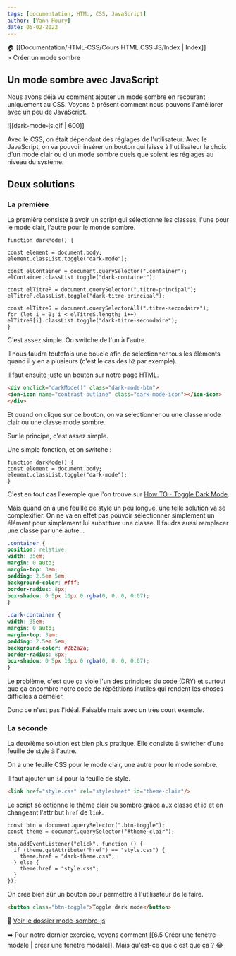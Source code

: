```yaml
---
tags: [documentation, HTML, CSS, JavaScript]
author: [Yann Houry]
date: 05-02-2022
---
```


🏠 [[Documentation/HTML-CSS/Cours HTML CSS JS/Index | Index]] > Créer un mode sombre

## Un mode sombre avec JavaScript
Nous avons déjà vu comment ajouter un mode sombre en recourant uniquement au CSS. Voyons à présent comment nous pouvons l'améliorer avec un peu de JavaScript.

![[dark-mode-js.gif | 600]]

Avec le CSS, on était dépendant des réglages de l'utilisateur. Avec le JavaScript, on va pouvoir insérer un bouton qui laisse à l'utilisateur le choix d'un mode clair ou d'un mode sombre quels que soient les réglages au niveau du système.

## Deux solutions
### La première
La première consiste à avoir un script qui sélectionne les classes, l'une pour le mode clair, l'autre pour le monde sombre.

```JS
function darkMode() {

const element = document.body;
element.classList.toggle("dark-mode");

const elContainer = document.querySelector(".container");
elContainer.classList.toggle("dark-container");

const elTitreP = document.querySelector(".titre-principal");
elTitreP.classList.toggle("dark-titre-principal");

const elTitreS = document.querySelectorAll(".titre-secondaire");
for (let i = 0; i < elTitreS.length; i++)
elTitreS[i].classList.toggle("dark-titre-secondaire");
}
````

C'est assez simple. On switche de l'un à l'autre.

Il nous faudra toutefois une boucle afin de sélectionner tous les éléments quand il y en a plusieurs (c'est le cas des `h2` par exemple).

Il faut ensuite juste un bouton sur notre page HTML.

```HTML
<div onclick="darkMode()" class="dark-mode-btn">
<ion-icon name="contrast-outline" class="dark-mode-icon"></ion-icon>
</div>
````

Et quand on clique sur ce bouton, on va sélectionner ou une classe mode clair ou une classe mode sombre.

Sur le principe, c'est assez simple.

Une simple fonction, et on switche :

```JS
function darkMode() {
const element = document.body;
element.classList.toggle("dark-mode");
}
```

C'est en tout cas l'exemple que l'on trouve sur [How TO - Toggle Dark Mode](https://www.w3schools.com/howto/howto_js_toggle_dark_mode.asp).

Mais quand on a une feuille de style un peu longue, une telle solution va se complexifier. On ne va en effet pas pouvoir sélectionner simplement un élément pour simplement lui substituer une classe. Il faudra aussi remplacer une classe par une autre...

```CSS
.container {
position: relative;
width: 35em;
margin: 0 auto;
margin-top: 3em;
padding: 2.5em 5em;
background-color: #fff;
border-radius: 8px;
box-shadow: 0 5px 10px 0 rgba(0, 0, 0, 0.07);
}

.dark-container {
width: 35em;
margin: 0 auto;
margin-top: 3em;
padding: 2.5em 5em;
background-color: #2b2a2a;
border-radius: 8px;
box-shadow: 0 5px 10px 0 rgba(0, 0, 0, 0.07);
}
```

Le problème, c'est que ça viole l'un des principes du code (DRY) et surtout que ça encombre notre code de répétitions inutiles qui rendent les choses difficiles à démêler.

Donc ce n'est pas l'idéal. Faisable mais avec un très court exemple.

### La seconde
La deuxième solution est bien plus pratique. Elle consiste à switcher d'une feuille de style à l'autre.

On a une feuille CSS pour le mode clair, une autre pour le mode sombre.

Il faut ajouter un `id` pour la feuille de style.

```HTML
<link href="style.css" rel="stylesheet" id="theme-clair"/>
```

Le script sélectionne le thème clair ou sombre grâce aux classe et id et en changeant l'attribut `href` de `link`.

```JS
const btn = document.querySelector(".btn-toggle");
const theme = document.querySelector("#theme-clair");

btn.addEventListener("click", function () {
  if (theme.getAttribute("href") == "style.css") {
    theme.href = "dark-theme.css";
  } else {
    theme.href = "style.css";
  }
});
```

On crée bien sûr un bouton pour permettre à l'utilisateur de le faire.

```HTML
<button class="btn-toggle">Toggle dark mode</button>
```

📁 [Voir le dossier mode-sombre-js](https://app.box.com/s/wzc7zdwnhmrypn66z5pct2e7uc57aijk)

➡️ Pour notre dernier exercice, voyons comment [[6.5 Créer une fenêtre modale | créer une fenêtre modale]]. Mais qu'est-ce que c'est que ça ? 😂 